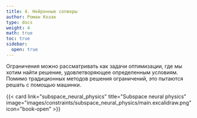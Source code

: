 ```yaml
---
title: 4. Нейронные солверы
author: Роман Козак
type: docs
weight: 4
math: true
toc: true
sidebar:
  open: true
---
```


Ограничения можно рассматривать как задачи оптимизации, где мы хотим найти решение, удовлетворяющее определенным условиям. Помимо традиционных методов решения ограничений, это пытаются решать с помощью машинки.

<p></p>
<div class="not-prose">
<div class="container">
<div class="row">
  <div class="col" style="margin-top: 3%;">
  {{< card link="subspace_neural_physics" title="Subspace neural physics" image="images/constraints/subspace_neural_physics/main.excalidraw.png" icon="book-open" >}}
  </div>
</div>
</div>
</div>